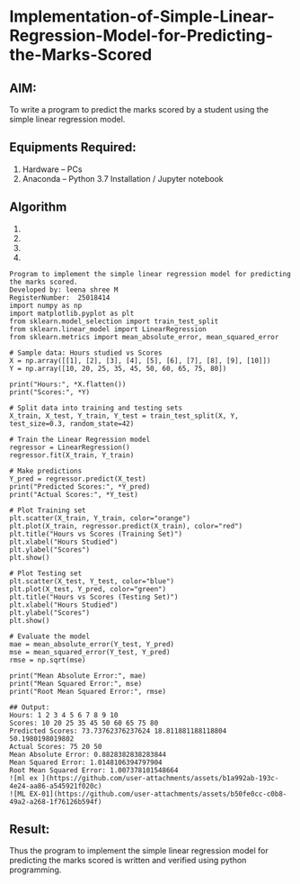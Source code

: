 # Implementation-of-Simple-Linear-Regression-Model-for-Predicting-the-Marks-Scored

## AIM:
To write a program to predict the marks scored by a student using the simple linear regression model.

## Equipments Required:
1. Hardware – PCs
2. Anaconda – Python 3.7 Installation / Jupyter notebook

## Algorithm
1. 
2. 
3. 
4. 

```
Program to implement the simple linear regression model for predicting the marks scored.
Developed by: leena shree M 
RegisterNumber:  25018414
import numpy as np
import matplotlib.pyplot as plt
from sklearn.model_selection import train_test_split
from sklearn.linear_model import LinearRegression
from sklearn.metrics import mean_absolute_error, mean_squared_error

# Sample data: Hours studied vs Scores
X = np.array([[1], [2], [3], [4], [5], [6], [7], [8], [9], [10]])
Y = np.array([10, 20, 25, 35, 45, 50, 60, 65, 75, 80])

print("Hours:", *X.flatten())
print("Scores:", *Y)

# Split data into training and testing sets
X_train, X_test, Y_train, Y_test = train_test_split(X, Y, test_size=0.3, random_state=42)

# Train the Linear Regression model
regressor = LinearRegression()
regressor.fit(X_train, Y_train)

# Make predictions
Y_pred = regressor.predict(X_test)
print("Predicted Scores:", *Y_pred)
print("Actual Scores:", *Y_test)

# Plot Training set
plt.scatter(X_train, Y_train, color="orange")
plt.plot(X_train, regressor.predict(X_train), color="red")
plt.title("Hours vs Scores (Training Set)")
plt.xlabel("Hours Studied")
plt.ylabel("Scores")
plt.show()

# Plot Testing set
plt.scatter(X_test, Y_test, color="blue")
plt.plot(X_test, Y_pred, color="green")
plt.title("Hours vs Scores (Testing Set)")
plt.xlabel("Hours Studied")
plt.ylabel("Scores")
plt.show()

# Evaluate the model
mae = mean_absolute_error(Y_test, Y_pred)
mse = mean_squared_error(Y_test, Y_pred)
rmse = np.sqrt(mse)

print("Mean Absolute Error:", mae)
print("Mean Squared Error:", mse)
print("Root Mean Squared Error:", rmse)

## Output:
Hours: 1 2 3 4 5 6 7 8 9 10
Scores: 10 20 25 35 45 50 60 65 75 80
Predicted Scores: 73.73762376237624 18.811881188118804 50.1980198019802
Actual Scores: 75 20 50
Mean Absolute Error: 0.8828382838283844
Mean Squared Error: 1.0148106394797904
Root Mean Squared Error: 1.007378101548664
![ml ex ](https://github.com/user-attachments/assets/b1a992ab-193c-4e24-aa86-a545921f020c)
![ML EX-01](https://github.com/user-attachments/assets/b50fe0cc-c0b8-49a2-a268-1f76126b594f)

```


## Result:
Thus the program to implement the simple linear regression model for predicting the marks scored is written and verified using python programming.
